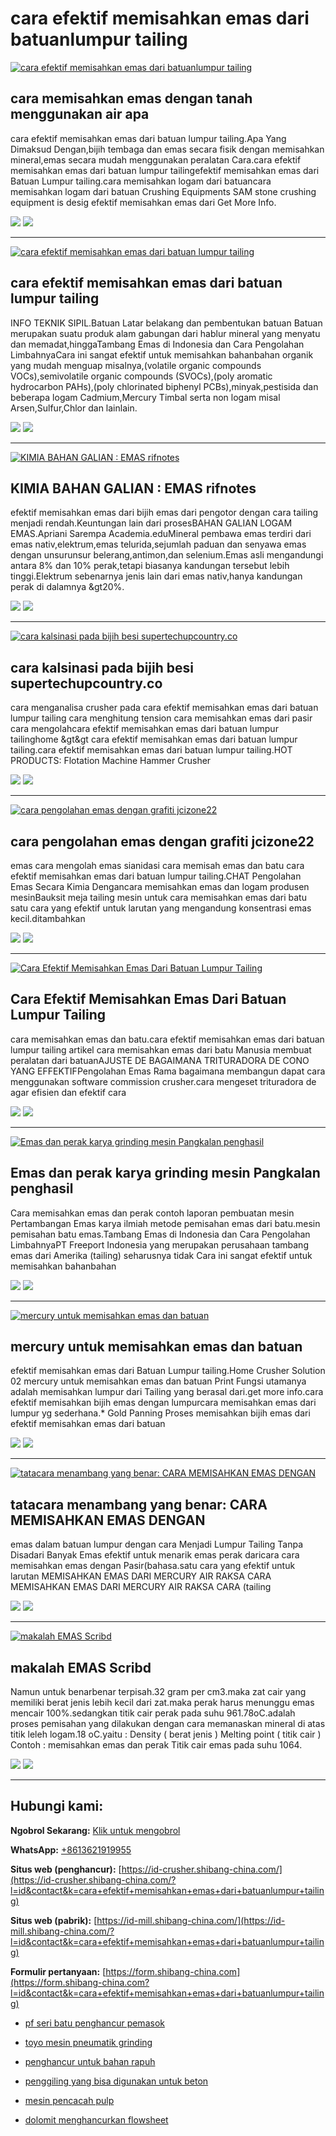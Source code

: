 # cara efektif memisahkan emas dari batuanlumpur tailing

<a href="https://swt.shibang-china.com/?l=id&img&k=cara+efektif+memisahkan+emas+dari+batuanlumpur+tailing" target="_blank">![cara efektif memisahkan emas dari batuanlumpur tailing](http://static.shibang-china.com/all-800x300/830.jpg)</a>

## cara memisahkan emas dengan tanah menggunakan air apa
cara efektif memisahkan emas dari batuan lumpur tailing.Apa Yang Dimaksud Dengan,bijih tembaga dan emas secara fisik dengan memisahkan mineral,emas secara mudah menggunakan peralatan Cara.cara efektif memisahkan emas dari batuan lumpur tailingefektif memisahkan emas dari Batuan Lumpur tailing.cara memisahkan logam dari batuancara memisahkan logam dari batuan Crushing Equipments SAM stone crushing equipment is desig efektif memisahkan emas dari Get More Info.


<a href="https://whatsapp.shibangsoft.com/WhatsApp.php" target="_blank" title="WhatsApp">![](http://static.shibang-china.com/icon/whatsapp.png)</a> <a href="https://swt.shibang-china.com/?l=id&icon&k=cara+efektif+memisahkan+emas+dari+batuanlumpur+tailing" target="_blank">![](http://static.shibang-china.com/icon/chat-id.png)</a>

---

<a href="https://swt.shibang-china.com/?l=id&img&k=cara+efektif+memisahkan+emas+dari+batuanlumpur+tailing" target="_blank">![cara efektif memisahkan emas dari batuan lumpur tailing](http://static.shibang-china.com/all-800x300/118.jpg)</a>

## cara efektif memisahkan emas dari batuan lumpur tailing
INFO TEKNIK SIPIL.Batuan Latar belakang dan pembentukan batuan Batuan merupakan suatu produk alam gabungan dari hablur mineral yang menyatu dan memadat,hinggaTambang Emas di Indonesia dan Cara Pengolahan LimbahnyaCara ini sangat efektif untuk memisahkan bahanbahan organik yang mudah menguap misalnya,(volatile organic compounds VOCs),semivolatile organic compounds (SVOCs),(poly aromatic hydrocarbon PAHs),(poly chlorinated biphenyl PCBs),minyak,pestisida dan beberapa logam Cadmium,Mercury Timbal serta non logam misal Arsen,Sulfur,Chlor dan lainlain.


<a href="https://whatsapp.shibangsoft.com/WhatsApp.php" target="_blank" title="WhatsApp">![](http://static.shibang-china.com/icon/whatsapp.png)</a> <a href="https://swt.shibang-china.com/?l=id&icon&k=cara+efektif+memisahkan+emas+dari+batuanlumpur+tailing" target="_blank">![](http://static.shibang-china.com/icon/chat-id.png)</a>

---

<a href="https://swt.shibang-china.com/?l=id&img&k=cara+efektif+memisahkan+emas+dari+batuanlumpur+tailing" target="_blank">![KIMIA BAHAN GALIAN : EMAS rifnotes](http://static.shibang-china.com/all-800x300/1039.jpg)</a>

## KIMIA BAHAN GALIAN : EMAS rifnotes
efektif memisahkan emas dari bijih emas dari pengotor dengan cara tailing menjadi rendah.Keuntungan lain dari prosesBAHAN GALIAN LOGAM EMAS.Apriani Sarempa Academia.eduMineral pembawa emas terdiri dari emas nativ,elektrum,emas telurida,sejumlah paduan dan senyawa emas dengan unsurunsur belerang,antimon,dan selenium.Emas asli mengandungi antara 8% dan 10% perak,tetapi biasanya kandungan tersebut lebih tinggi.Elektrum sebenarnya jenis lain dari emas nativ,hanya kandungan perak di dalamnya &gt20%.


<a href="https://whatsapp.shibangsoft.com/WhatsApp.php" target="_blank" title="WhatsApp">![](http://static.shibang-china.com/icon/whatsapp.png)</a> <a href="https://swt.shibang-china.com/?l=id&icon&k=cara+efektif+memisahkan+emas+dari+batuanlumpur+tailing" target="_blank">![](http://static.shibang-china.com/icon/chat-id.png)</a>

---

<a href="https://swt.shibang-china.com/?l=id&img&k=cara+efektif+memisahkan+emas+dari+batuanlumpur+tailing" target="_blank">![cara kalsinasi pada bijih besi supertechupcountry.co](http://static.shibang-china.com/all-800x300/139.jpg)</a>

## cara kalsinasi pada bijih besi supertechupcountry.co
cara menganalisa crusher pada cara efektif memisahkan emas dari batuan lumpur tailing cara menghitung tension cara memisahkan emas dari pasir cara mengolahcara efektif memisahkan emas dari batuan lumpur tailinghome &gt&gt cara efektif memisahkan emas dari batuan lumpur tailing.cara efektif memisahkan emas dari batuan lumpur tailing.HOT PRODUCTS: Flotation Machine Hammer Crusher


<a href="https://whatsapp.shibangsoft.com/WhatsApp.php" target="_blank" title="WhatsApp">![](http://static.shibang-china.com/icon/whatsapp.png)</a> <a href="https://swt.shibang-china.com/?l=id&icon&k=cara+efektif+memisahkan+emas+dari+batuanlumpur+tailing" target="_blank">![](http://static.shibang-china.com/icon/chat-id.png)</a>

---

<a href="https://swt.shibang-china.com/?l=id&img&k=cara+efektif+memisahkan+emas+dari+batuanlumpur+tailing" target="_blank">![cara pengolahan emas dengan grafiti jcizone22](http://static.shibang-china.com/all-800x300/1162.jpg)</a>

## cara pengolahan emas dengan grafiti jcizone22
emas cara mengolah emas sianidasi cara memisah emas dan batu cara efektif memisahkan emas dari batuan lumpur tailing.CHAT Pengolahan Emas Secara Kimia Dengancara memisahkan emas dan logam produsen mesinBauksit meja tailing mesin untuk cara memisahkan emas dari batu satu cara yang efektif untuk larutan yang mengandung konsentrasi emas kecil.ditambahkan


<a href="https://whatsapp.shibangsoft.com/WhatsApp.php" target="_blank" title="WhatsApp">![](http://static.shibang-china.com/icon/whatsapp.png)</a> <a href="https://swt.shibang-china.com/?l=id&icon&k=cara+efektif+memisahkan+emas+dari+batuanlumpur+tailing" target="_blank">![](http://static.shibang-china.com/icon/chat-id.png)</a>

---

<a href="https://swt.shibang-china.com/?l=id&img&k=cara+efektif+memisahkan+emas+dari+batuanlumpur+tailing" target="_blank">![Cara Efektif Memisahkan Emas Dari Batuan Lumpur Tailing](http://static.shibang-china.com/all-800x300/345.jpg)</a>

## Cara Efektif Memisahkan Emas Dari Batuan Lumpur Tailing
cara memisahkan emas dan batu.cara efektif memisahkan emas dari batuan lumpur tailing artikel cara memisahkan emas dari batu Manusia membuat peralatan dari batuanAJUSTE DE BAGAIMANA TRITURADORA DE CONO YANG EFFEKTIFPengolahan Emas Rama bagaimana membangun dapat cara menggunakan software commission crusher.cara mengeset trituradora de agar efisien dan efektif cara


<a href="https://whatsapp.shibangsoft.com/WhatsApp.php" target="_blank" title="WhatsApp">![](http://static.shibang-china.com/icon/whatsapp.png)</a> <a href="https://swt.shibang-china.com/?l=id&icon&k=cara+efektif+memisahkan+emas+dari+batuanlumpur+tailing" target="_blank">![](http://static.shibang-china.com/icon/chat-id.png)</a>

---

<a href="https://swt.shibang-china.com/?l=id&img&k=cara+efektif+memisahkan+emas+dari+batuanlumpur+tailing" target="_blank">![Emas dan perak karya grinding mesin Pangkalan penghasil](http://static.shibang-china.com/all-800x300/5.jpg)</a>

## Emas dan perak karya grinding mesin Pangkalan penghasil
Cara memisahkan emas dan perak contoh laporan pembuatan mesin Pertambangan Emas karya ilmiah metode pemisahan emas dari batu.mesin pemisahan batu emas.Tambang Emas di Indonesia dan Cara Pengolahan LimbahnyaPT Freeport Indonesia yang merupakan perusahaan tambang emas dari Amerika (tailing) seharusnya tidak Cara ini sangat efektif untuk memisahkan bahanbahan


<a href="https://whatsapp.shibangsoft.com/WhatsApp.php" target="_blank" title="WhatsApp">![](http://static.shibang-china.com/icon/whatsapp.png)</a> <a href="https://swt.shibang-china.com/?l=id&icon&k=cara+efektif+memisahkan+emas+dari+batuanlumpur+tailing" target="_blank">![](http://static.shibang-china.com/icon/chat-id.png)</a>

---

<a href="https://swt.shibang-china.com/?l=id&img&k=cara+efektif+memisahkan+emas+dari+batuanlumpur+tailing" target="_blank">![mercury untuk memisahkan emas dan batuan](http://static.shibang-china.com/all-800x300/520.jpg)</a>

## mercury untuk memisahkan emas dan batuan
efektif memisahkan emas dari Batuan Lumpur tailing.Home Crusher Solution 02 mercury untuk memisahkan emas dan batuan Print Fungsi utamanya adalah memisahkan lumpur dari Tailing yang berasal dari.get more info.cara efektif memisahkan bijih emas dengan lumpurcara memisahkan emas dari lumpur yg sederhana.* Gold Panning Proses memisahkan bijih emas dari efektif memisahkan emas dari batuan


<a href="https://whatsapp.shibangsoft.com/WhatsApp.php" target="_blank" title="WhatsApp">![](http://static.shibang-china.com/icon/whatsapp.png)</a> <a href="https://swt.shibang-china.com/?l=id&icon&k=cara+efektif+memisahkan+emas+dari+batuanlumpur+tailing" target="_blank">![](http://static.shibang-china.com/icon/chat-id.png)</a>

---

<a href="https://swt.shibang-china.com/?l=id&img&k=cara+efektif+memisahkan+emas+dari+batuanlumpur+tailing" target="_blank">![tatacara menambang yang benar: CARA MEMISAHKAN EMAS DENGAN](http://static.shibang-china.com/all-800x300/1254.jpg)</a>

## tatacara menambang yang benar: CARA MEMISAHKAN EMAS DENGAN
emas dalam batuan lumpur dengan cara Menjadi Lumpur Tailing Tanpa Disadari Banyak Emas efektif untuk menarik emas perak daricara cara memisahkan emas dengan Pasir(bahasa.satu cara yang efektif untuk larutan MEMISAHKAN EMAS DARI MERCURY AIR RAKSA CARA MEMISAHKAN EMAS DARI MERCURY AIR RAKSA CARA (tailing


<a href="https://whatsapp.shibangsoft.com/WhatsApp.php" target="_blank" title="WhatsApp">![](http://static.shibang-china.com/icon/whatsapp.png)</a> <a href="https://swt.shibang-china.com/?l=id&icon&k=cara+efektif+memisahkan+emas+dari+batuanlumpur+tailing" target="_blank">![](http://static.shibang-china.com/icon/chat-id.png)</a>

---

<a href="https://swt.shibang-china.com/?l=id&img&k=cara+efektif+memisahkan+emas+dari+batuanlumpur+tailing" target="_blank">![makalah EMAS Scribd](http://static.shibang-china.com/all-800x300/256.jpg)</a>

## makalah EMAS Scribd
Namun untuk benarbenar terpisah.32 gram per cm3.maka zat cair yang memiliki berat jenis lebih kecil dari zat.maka perak harus menunggu emas mencair 100%.sedangkan titik cair perak pada suhu 961.78oC.adalah proses pemisahan yang dilakukan dengan cara memanaskan mineral di atas titik leleh logam.18 oC.yaitu : Density ( berat jenis ) Melting point ( titik cair ) Contoh : memisahkan emas dan perak Titik cair emas pada suhu 1064.

<a href="https://whatsapp.shibangsoft.com/WhatsApp.php" target="_blank" title="WhatsApp">![](http://static.shibang-china.com/icon/whatsapp.png)</a> <a href="https://swt.shibang-china.com/?l=id&icon&k=cara+efektif+memisahkan+emas+dari+batuanlumpur+tailing" target="_blank">![](http://static.shibang-china.com/icon/chat-id.png)</a>

---
## Hubungi kami:

**Ngobrol Sekarang:** [Klik untuk mengobrol](https://swt.shibang-china.com?l=id&contact&k=cara+efektif+memisahkan+emas+dari+batuanlumpur+tailing)

**WhatsApp:**  [+8613621919955](https://whatsapp.shibangsoft.com/WhatsApp.php)

**Situs web (penghancur):** [https://id-crusher.shibang-china.com/](https://id-crusher.shibang-china.com/?l=id&contact&k=cara+efektif+memisahkan+emas+dari+batuanlumpur+tailing)

**Situs web (pabrik):** [https://id-mill.shibang-china.com/](https://id-mill.shibang-china.com/?l=id&contact&k=cara+efektif+memisahkan+emas+dari+batuanlumpur+tailing)

**Formulir pertanyaan:** [https://form.shibang-china.com](https://form.shibang-china.com?l=id&contact&k=cara+efektif+memisahkan+emas+dari+batuanlumpur+tailing)

* [pf seri batu penghancur pemasok](../34/pf%20seri%20batu%20penghancur%20pemasok.md)

* [toyo mesin pneumatik grinding](../37/toyo%20mesin%20pneumatik%20grinding.md)

* [penghancur untuk bahan rapuh](../36/penghancur%20untuk%20bahan%20rapuh.md)

* [penggiling yang bisa digunakan untuk beton](../35/penggiling%20yang%20bisa%20digunakan%20untuk%20beton.md)

* [mesin pencacah pulp](../34/mesin%20pencacah%20pulp.md)

* [dolomit menghancurkan flowsheet](../39/dolomit%20menghancurkan%20flowsheet.md)